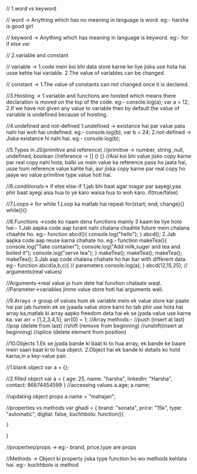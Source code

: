 // 1.word vs keyword

// word -> Anything which has no meaning in language is word.
eg:- harsha
     is 
     good 
     girl

// keyword -> Anything which has meaning in language is keyword.
eg:- for
     if
     else
     var

// 2.variable and constant

// variable -> 
1.code mein koi bhi data store karne ke liye jiska use hota hai usse kehte hai variable.
2.The value of variables can be changed.

// constant ->
1.The value of constants can not changed once it is declared.

//3.Hoisting ->
1.variable and functions are hoisted which means there declaration is moved on the top of the code.
eg:-
console.log(a);
var a = 12;
2.If we have not given any value to variable then by default the value of variable is undefined because of hoisting.

//4.undefined and not-defined
1.undefined -> existance hai par value pata nahi hai woh hai undefined.
eg:-
console.log(b);
var b = 24;
2.not-defined -> Jiska existance hi nahi hai.
eg:-
console.log(b); 

//5.Types in JS(primitive and reference)
//primitive -> number, string ,null, undefined, boolean
//reference -> [] () {}
//Aisi koi bhi value jisko copy karne par real copy nahi hota, balki us main value ka reference pass ho jaata hai, usse hum reference value kahte hai, aur jiska copy karne par real copy ho jaaye wo value primitive type value hoti hai.

//6.conditionals-> if else else-if
1.jab bhi baat agar magar par aayegi,yaa phir baat ayegi aisa hua to ye karo waisa hua to woh karo.
    if(true/false)

//7.Loops-> for while
1.Loop ka matlab hai repeat
for(start; end; change){}
while(){}

//8.Functions ->code ko naam dena 
functions mainly 3 kaam ke liye hote hai:-
1.Jab aapka code aap turant nahi chalana chaahte future mein chalana chaahte ho.
eg:-
function abcd(){
    console.log("hello");
}
abcd();
2.Jab aapka code aap reuse karna chahate ho.
eg:-
function makeTea(){
    console.log("Take container");
    console.log("Add milk,suger and tea and boiled it");
    console.log("serve tea");
}
makeTea();
makeTea();
makeTea();
makeTea();
3.Jab aap code chalana chahate ho har bar with different data.
eg:-
function abcd(a,b,c){ // parameters
    console.log(a);
}
abcd(12,15,25); // arguments(real values)

//Arguments->real value jo hum dete hai funvtion chalaate waqt.
//Parameter->variables jinme value store hoti hai arguments wali.

//9.Arrays -> group of values
hum ek variable mein ek value store kar paate hai par jab humein ek se jyaada value store karni ho tab phir use hota hai array ka,matlab ki array aapko freedom deta hai ek se jyada value use karne ka.
    var arr = [1,2,3,4,5];
    arr[0] = 1;
//Array methods:- 
//push (insert at last)
//pop (delete from last)
//shift (remove from beginning)
//unshift(insert at beginning)
//splice (delete element from position)

//10.Objects
1.Ek se jyada bande ki baat ki to hua array, ek bande ke baare mein saari baat ki to hua object.
2.Object hai ek bande ki details ko hold karna,in a key-value pair.

//1.blank object
var a = {};

//2.filled object
var a = {
    age: 25,
    name: "harsha",
    linkedIn: "Harsha",
    contact: 86874454599
}
//accessing values
a.age;
a.name;

//updating object props
a.name = "mahajan";

//properties vs methods
var ghadi = {
    brand: "sonata",
    price: "15k",
    type: "automatic",
    digital: false,
    kuchhbolo: function(){

    }
}

//properties/props -> eg:- brand, price,type are props

//Methods -> Object ki property jiska type function ho wo methods kehlata hai.
eg:- kuchhbolo is method